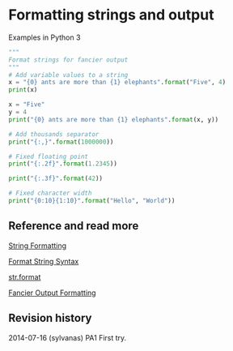 Formatting strings and output
==============================
Examples in Python 3


```python
"""
Format strings for fancier output
"""
# Add variable values to a string
x = "{0} ants are more than {1} elephants".format("Five", 4)
print(x)

x = "Five"
y = 4
print("{0} ants are more than {1} elephants".format(x, y))

# Add thousands separator
print("{:,}".format(1000000))

# Fixed floating point
print("{:.2f}".format(1.2345))

print("{:.3f}".format(42))

# Fixed character width
print("{0:10}{1:10}".format("Hello", "World"))


```



Reference and read more
------------------------------

[String Formatting](https://docs.python.org/3/library/string.html#string-formatting)

[Format String Syntax](https://docs.python.org/3/library/string.html#formatstrings)

[str.format](https://docs.python.org/3/library/stdtypes.html#str.format)

[Fancier Output Formatting](https://docs.python.org/3/tutorial/inputoutput.html#fancier-output-formatting)


Revision history
------------------------------

2014-07-16 (sylvanas) PA1 First try.
